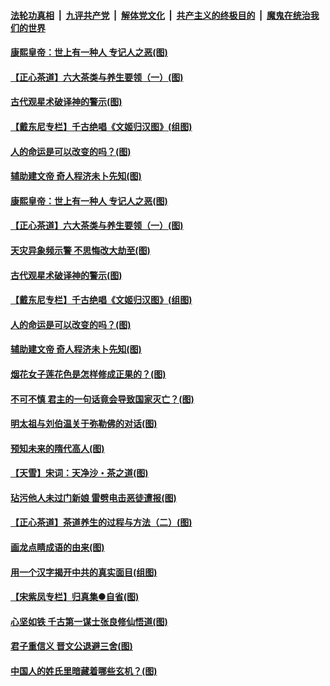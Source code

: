 ####  [法轮功真相](../../../../basic/blob/master/README.md?t=06211502) &nbsp;|&nbsp; [九评共产党](../../../../9ping.md/blob/master/README.md?t=06211502) &nbsp;|&nbsp; [解体党文化](../../../../jtdwh.md/blob/master/README.md?t=06211502)  &nbsp;|&nbsp; [共产主义的终极目的](../../../../gczydzjmd.md/blob/master/README.md?t=06211502) &nbsp;|&nbsp; [魔鬼在统治我们的世界](../../../../mgztzwmdsj.md/blob/master/README.md?t=06211502) 

#### [康熙皇帝：世上有一种人 专记人之恶(图)](../pages/p7/937141.md?t=06211502) 

#### [【正心茶道】六大茶类与养生要领（一）(图)](../pages/p7/936910.md?t=06211502) 

#### [古代观星术破译神的警示(图)](../pages/p7/936938.md?t=06211502) 

#### [【戴东尼专栏】千古绝唱《文姬归汉图》(组图)](../pages/p7/933598.md?t=06211502) 

#### [人的命运是可以改变的吗？(图)](../pages/p7/936633.md?t=06211502) 

#### [辅助建文帝 奇人程济未卜先知(图)](../pages/p7/936751.md?t=06211502) 

#### [康熙皇帝：世上有一种人 专记人之恶(图)](../pages/p7/937141.md?t=06211502) 

#### [【正心茶道】六大茶类与养生要领（一）(图)](../pages/p7/936910.md?t=06211502) 

#### [天灾异象频示警 不思悔改大劫至(图)](../pages/p7/937076.md?t=06211502) 

#### [古代观星术破译神的警示(图)](../pages/p7/936938.md?t=06211502) 

#### [【戴东尼专栏】千古绝唱《文姬归汉图》(组图)](../pages/p7/933598.md?t=06211502) 

#### [人的命运是可以改变的吗？(图)](../pages/p7/936633.md?t=06211502) 

#### [辅助建文帝 奇人程济未卜先知(图)](../pages/p7/936751.md?t=06211502) 

#### [烟花女子莲花色是怎样修成正果的？(图)](../pages/p7/936627.md?t=06211502) 

#### [不可不慎 君主的一句话竟会导致国家灭亡？(图)](../pages/p7/936921.md?t=06211502) 

#### [明太祖与刘伯温关于弥勒佛的对话(图)](../pages/p7/936918.md?t=06211502) 

#### [预知未来的隋代高人(图)](../pages/p7/936519.md?t=06211502) 

#### [【天雪】宋词：天净沙・茶之道(图)](../pages/p7/936606.md?t=06211502) 

#### [玷污他人未过门新娘 雷劈电击恶徒遭报(图)](../pages/p7/936730.md?t=06211502) 

#### [【正心茶道】茶道养生的过程与方法（二）(图)](../pages/p7/936188.md?t=06211502) 

#### [画龙点睛成语的由来(图)](../pages/p7/936521.md?t=06211502) 

#### [用一个汉字揭开中共的真实面目(组图)](../pages/p7/936605.md?t=06211502) 

#### [【宋紫凤专栏】归真集●自省(图)](../pages/p7/936715.md?t=06211502) 

#### [心坚如铁 千古第一谋士张良修仙悟道(图)](../pages/p7/936518.md?t=06211502) 

#### [君子重信义 晋文公退避三舍(图)](../pages/p7/936517.md?t=06211502) 

#### [中国人的姓氏里暗藏着哪些玄机？(图)](../pages/p7/936608.md?t=06211502) 

